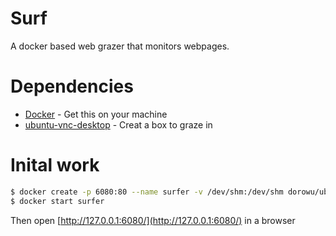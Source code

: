 # Surf

A docker based web grazer that monitors webpages.

# Dependencies

* [Docker](https://docs.docker.com/engine/install/) - Get this on your machine
* [ubuntu-vnc-desktop](https://github.com/fcwu/docker-ubuntu-vnc-desktop) - Creat a box to graze in

# Inital work 

```sh
$ docker create -p 6080:80 --name surfer -v /dev/shm:/dev/shm dorowu/ubuntu-desktop-lxde-vnc
$ docker start surfer
```

Then open [http://127.0.0.1:6080/](http://127.0.0.1:6080/) in a browser

